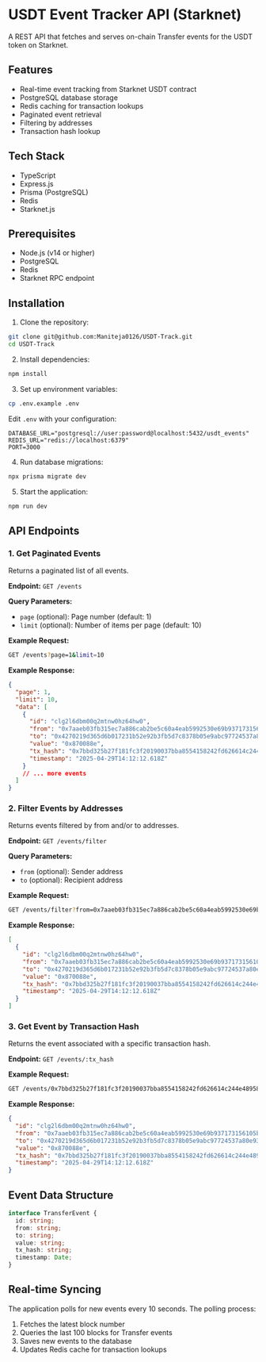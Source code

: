 # USDT Event Tracker API (Starknet)

A REST API that fetches and serves on-chain Transfer events for the USDT token on Starknet.

## Features

- Real-time event tracking from Starknet USDT contract
- PostgreSQL database storage
- Redis caching for transaction lookups
- Paginated event retrieval
- Filtering by addresses
- Transaction hash lookup

## Tech Stack

- TypeScript
- Express.js
- Prisma (PostgreSQL)
- Redis
- Starknet.js

## Prerequisites

- Node.js (v14 or higher)
- PostgreSQL
- Redis
- Starknet RPC endpoint

## Installation

1. Clone the repository:
```bash
git clone git@github.com:Maniteja0126/USDT-Track.git
cd USDT-Track
```

2. Install dependencies:
```bash
npm install
```

3. Set up environment variables:
```bash
cp .env.example .env
```
Edit `.env` with your configuration:
```
DATABASE_URL="postgresql://user:password@localhost:5432/usdt_events"
REDIS_URL="redis://localhost:6379"
PORT=3000
```

4. Run database migrations:
```bash
npx prisma migrate dev
```

5. Start the application:
```bash
npm run dev
```

## API Endpoints

### 1. Get Paginated Events

Returns a paginated list of all events.

**Endpoint:** `GET /events`

**Query Parameters:**
- `page` (optional): Page number (default: 1)
- `limit` (optional): Number of items per page (default: 10)

**Example Request:**
```bash
GET /events?page=1&limit=10
```

**Example Response:**
```json
{
  "page": 1,
  "limit": 10,
  "data": [
    {
      "id": "clg2l6dbm00q2mtnw0hz64hw0",
      "from": "0x7aaeb03fb315ec7a886cab2be5c60a4eab5992530e69b937173156105b9b409",
      "to": "0x4270219d365d6b017231b52e92b3fb5d7c8378b05e9abc97724537a80e93b0f",
      "value": "0x870088e",
      "tx_hash": "0x7bbd325b27f181fc3f20190037bba8554158242fd626614c244e4895886a006",
      "timestamp": "2025-04-29T14:12:12.618Z"
    }
    // ... more events
  ]
}
```

### 2. Filter Events by Addresses

Returns events filtered by from and/or to addresses.

**Endpoint:** `GET /events/filter`

**Query Parameters:**
- `from` (optional): Sender address
- `to` (optional): Recipient address

**Example Request:**
```bash
GET /events/filter?from=0x7aaeb03fb315ec7a886cab2be5c60a4eab5992530e69b937173156105b9b409
```

**Example Response:**
```json
[
  {
    "id": "clg2l6dbm00q2mtnw0hz64hw0",
    "from": "0x7aaeb03fb315ec7a886cab2be5c60a4eab5992530e69b937173156105b9b409",
    "to": "0x4270219d365d6b017231b52e92b3fb5d7c8378b05e9abc97724537a80e93b0f",
    "value": "0x870088e",
    "tx_hash": "0x7bbd325b27f181fc3f20190037bba8554158242fd626614c244e4895886a006",
    "timestamp": "2025-04-29T14:12:12.618Z"
  }
]
```

### 3. Get Event by Transaction Hash

Returns the event associated with a specific transaction hash.

**Endpoint:** `GET /events/:tx_hash`

**Example Request:**
```bash
GET /events/0x7bbd325b27f181fc3f20190037bba8554158242fd626614c244e4895886a006
```

**Example Response:**
```json
{
  "id": "clg2l6dbm00q2mtnw0hz64hw0",
  "from": "0x7aaeb03fb315ec7a886cab2be5c60a4eab5992530e69b937173156105b9b409",
  "to": "0x4270219d365d6b017231b52e92b3fb5d7c8378b05e9abc97724537a80e93b0f",
  "value": "0x870088e",
  "tx_hash": "0x7bbd325b27f181fc3f20190037bba8554158242fd626614c244e4895886a006",
  "timestamp": "2025-04-29T14:12:12.618Z"
}
```

## Event Data Structure

```typescript
interface TransferEvent {
  id: string;
  from: string;
  to: string;
  value: string;
  tx_hash: string;
  timestamp: Date;
}
```

## Real-time Syncing

The application polls for new events every 10 seconds. The polling process:
1. Fetches the latest block number
2. Queries the last 100 blocks for Transfer events
3. Saves new events to the database
4. Updates Redis cache for transaction lookups

